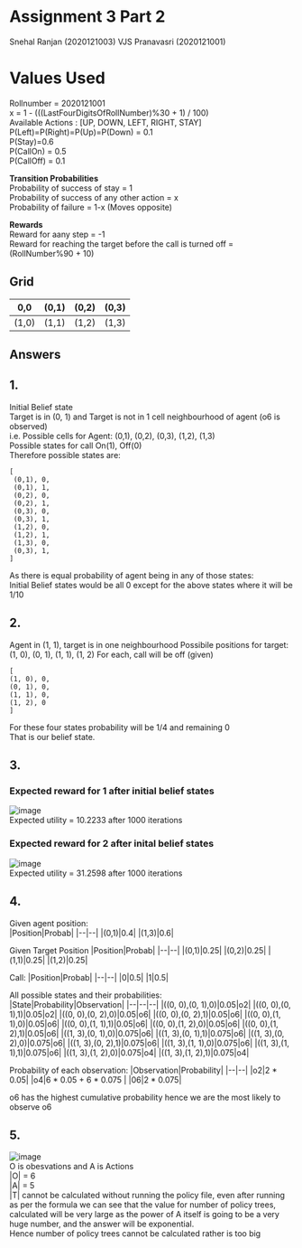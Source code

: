 # Assignment 3 Part 2
Snehal Ranjan (2020121003) VJS Pranavasri (2020121001)  

# Values Used  
Rollnumber = 2020121001  
x = 1 - (((LastFourDigitsOfRollNumber)%30 + 1) / 100)  
Available Actions : [UP, DOWN, LEFT, RIGHT, STAY]  
P(Left)=P(Right)=P(Up)=P(Down) = 0.1  
P(Stay)=0.6  
P(CallOn) = 0.5  
P(CallOff) = 0.1  

**Transition Probabilities**  
Probability of success of stay = 1  
Probability of success of any other action = x  
Probability of failure = 1-x (Moves opposite)  

**Rewards**  
Reward for aany step = -1  
Reward for reaching the target before the call is turned off = (RollNumber%90 + 10)  

## Grid  
|0,0|(0,1)|(0,2)|(0,3)|
|--|--|--|--|
|(1,0)|(1,1)|(1,2)|(1,3)|  

## Answers

## 1. 
   Initial Belief state  
   Target is in (0, 1) and Target is not in 1 cell neighbourhood of agent (o6 is observed)  
   i.e. Possible cells for Agent:  (0,1), (0,2), (0,3), (1,2), (1,3)  
   Possible states for call On(1), Off(0)  
   Therefore possible states are:  
   ```
   [  
    (0,1), 0,  
    (0,1), 1,  
    (0,2), 0,  
    (0,2), 1,  
    (0,3), 0,  
    (0,3), 1,  
    (1,2), 0,  
    (1,2), 1,  
    (1,3), 0,  
    (0,3), 1,  
   ]  
   ```
   As there is equal probability of agent being in any of those states:  
   Initial Belief states would be all 0 except for the above states where it will be 1/10  


## 2. 
   Agent in (1, 1), target is in one neighbourhood
   Possibile positions for target: (1, 0), (0, 1), (1, 1), (1, 2)
   For each, call will be off (given)
   ```
   [
   (1, 0), 0,
   (0, 1), 0, 
   (1, 1), 0, 
   (1, 2), 0
   ]
   ```
   For these four states probability will be 1/4 and remaining 0  
   That is our belief state.
   
## 3.
   ### Expected reward for **1** after initial belief states  
   ![image](https://user-images.githubusercontent.com/17949836/116117579-04e30400-a6da-11eb-8fe5-88a0a813f5f7.png)  
   Expected utility = 10.2233 after 1000 iterations  
   ### Expected reward for **2** after inital belief states  
   ![image](https://user-images.githubusercontent.com/17949836/116117789-42e02800-a6da-11eb-8ae6-664172bb1567.png)  
   Expected utility = 31.2598 after 1000 iterations  
    
    
## 4. 
   Given agent position:  
   |Position|Probab|
   |--|--|
   |(0,1)|0.4|
   |(1,3)|0.6|
   
   Given Target Position
   |Position|Probab|
   |--|--|
   |(0,1)|0.25|
   |(0,2)|0.25|
   |(1,1)|0.25|
   |(1,2)|0.25|
   
   Call:
   |Position|Probab|
   |--|--|
   |0|0.5|
   |1|0.5|
   
   All possible states and their probabilities:  
   |State|Probability|Observation|
   |--|--|--|
   |((0, 0),(0, 1),0)|0.05|o2|
   |((0, 0),(0, 1),1)|0.05|o2|
   |((0, 0),(0, 2),0)|0.05|o6|
   |((0, 0),(0, 2),1)|0.05|o6|
   |((0, 0),(1, 1),0)|0.05|o6|
   |((0, 0),(1, 1),1)|0.05|o6|
   |((0, 0),(1, 2),0)|0.05|o6|
   |((0, 0),(1, 2),1)|0.05|o6|
   |((1, 3),(0, 1),0)|0.075|o6|
   |((1, 3),(0, 1),1)|0.075|o6|
   |((1, 3),(0, 2),0)|0.075|o6|
   |((1, 3),(0, 2),1)|0.075|o6|
   |((1, 3),(1, 1),0)|0.075|o6|
   |((1, 3),(1, 1),1)|0.075|o6|
   |((1, 3),(1, 2),0)|0.075|o4|
   |((1, 3),(1, 2),1)|0.075|o4|

   Probability of each observation:
   |Observation|Probability|
   |--|--|
   |o2|2 * 0.05|
   |o4|6 * 0.05 + 6 * 0.075 |
   |06|2 * 0.075|
   
   o6 has the highest cumulative probability hence we are the most likely to observe o6

## 5.
   ![image](https://user-images.githubusercontent.com/17949836/116120822-986a0400-a6dd-11eb-877d-f9e880285615.png)  
   O is obesvations and A is Actions  
   |O| = 6  
   |A| = 5  
   |T| cannot be calculated without running the policy file, even after running as per the formula we can see that the value for number of policy trees,  calculated will be very large as the power of A itself is going to be a very huge number, and the answer will be exponential.  
   Hence number of policy trees cannot be calculated rather is too big
